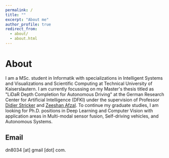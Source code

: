 ```yaml
---
permalink: /
title: ""
excerpt: "About me"
author_profile: true
redirect_from: 
  - about/
  - about.html
---
```


# About
I am a MSc. student in Informatik with specializations in Intelligent Systems and Visualizations and Scientific Computing at Technical University of Kaiserslautern. I am currently focussing on my Master's thesis titled as "LiDaR Depth Completion for Autonomous Driving" at the German Research Center for Artificial Intelligence (DFKI) under the supervision of Professor [Didier Stricker](https://av.dfki.de/members/stricker/) and [Zeeshan Afzal](https://av.dfki.de/members/afzal/). To continue my graduate studies, I am looking for Ph.D. positions in Deep Learning and Computer Vision with application areas in Multi-modal sensor fusion, Self-driving vehicles, and Autonomous Systems.

## Email
dn8034 [at] gmail [dot] com.

